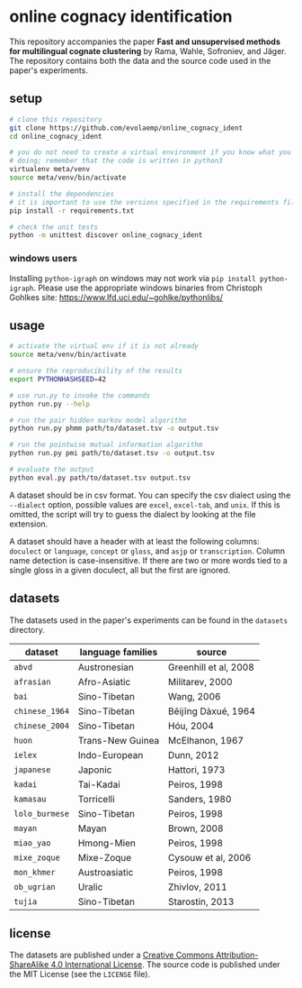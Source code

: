 # online cognacy identification

This repository accompanies the paper **Fast and unsupervised methods for
multilingual cognate clustering** by Rama, Wahle, Sofroniev, and Jäger. The
repository contains both the data and the source code used in the paper's
experiments.


## setup

```bash
# clone this repository
git clone https://github.com/evolaemp/online_cognacy_ident
cd online_cognacy_ident

# you do not need to create a virtual environment if you know what you are
# doing; remember that the code is written in python3
virtualenv meta/venv
source meta/venv/bin/activate

# install the dependencies
# it is important to use the versions specified in the requirements file
pip install -r requirements.txt

# check the unit tests
python -m unittest discover online_cognacy_ident
```

### windows users

Installing `python-igraph` on windows may not work via `pip install python-igraph`.
Please use the appropriate windows binaries from Christoph Gohlkes site:
https://www.lfd.uci.edu/~gohlke/pythonlibs/


## usage

```bash
# activate the virtual env if it is not already
source meta/venv/bin/activate

# ensure the reproducibility of the results
export PYTHONHASHSEED=42

# use run.py to invoke the commands
python run.py --help

# run the pair hidden markov model algorithm
python run.py phmm path/to/dataset.tsv -o output.tsv

# run the pointwise mutual information algorithm
python run.py pmi path/to/dataset.tsv -o output.tsv

# evaluate the output
python eval.py path/to/dataset.tsv output.tsv
```

A dataset should be in csv format. You can specify the csv dialect using the
`--dialect` option, possible values are `excel`, `excel-tab`, and `unix`. If
this is omitted, the script will try to guess the dialect by looking at the file
extension.

A dataset should have a header with at least the following columns: `doculect`
or `language`, `concept` or `gloss`, and `asjp` or `transcription`. Column name
detection is case-insensitive. If there are two or more words tied to a single
gloss in a given doculect, all but the first are ignored.


## datasets

The datasets used in the paper's experiments can be found in the `datasets`
directory.

| dataset            | language families        | source                    |
|--------------------|--------------------------|---------------------------|
| `abvd`             | Austronesian             | Greenhill et al, 2008     |
| `afrasian`         | Afro-Asiatic             | Militarev, 2000           |
| `bai`              | Sino-Tibetan             | Wang, 2006                |
| `chinese_1964`     | Sino-Tibetan             | Běijīng Dàxué, 1964       |
| `chinese_2004`     | Sino-Tibetan             | Hóu, 2004                 |
| `huon`             | Trans-New Guinea         | McElhanon, 1967           |
| `ielex`            | Indo-European            | Dunn, 2012                |
| `japanese`         | Japonic                  | Hattori, 1973             |
| `kadai`            | Tai-Kadai                | Peiros, 1998              |
| `kamasau`          | Torricelli               | Sanders, 1980             |
| `lolo_burmese`     | Sino-Tibetan             | Peiros, 1998              |
| `mayan`            | Mayan                    | Brown, 2008               |
| `miao_yao`         | Hmong-Mien               | Peiros, 1998              |
| `mixe_zoque`       | Mixe-Zoque               | Cysouw et al, 2006        |
| `mon_khmer`        | Austroasiatic            | Peiros, 1998              |
| `ob_ugrian`        | Uralic                   | Zhivlov, 2011             |
| `tujia`            | Sino-Tibetan             | Starostin, 2013           |


## license

The datasets are published under a [Creative Commons Attribution-ShareAlike 4.0
International License](https://creativecommons.org/licenses/by-sa/4.0/). The
source code is published under the MIT License (see the `LICENSE` file).

